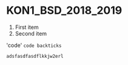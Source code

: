 # KON1_BSD_2018_2019

1. First item
2. Second item

'code'
`code backticks`

`adsfasdfasdflkkjw2erl`
